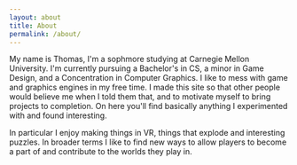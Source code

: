```yaml
---
layout: about
title: About
permalink: /about/
---
```

My name is Thomas, I'm a sophmore studying at Carnegie Mellon University. I'm currently pursuing a Bachelor's in CS, a minor in Game Design, and a Concentration in Computer Graphics. I like to mess with game and graphics engines in my free time. I made this site so that other people would believe me when I told them that, and to motivate myself to bring projects to completion. On here you'll find basically anything I experimented with and found interesting.

In particular I enjoy making things in VR, things that explode and interesting puzzles. In broader terms I like to find new ways to allow players to become a part of and contribute to the worlds they play in. 
